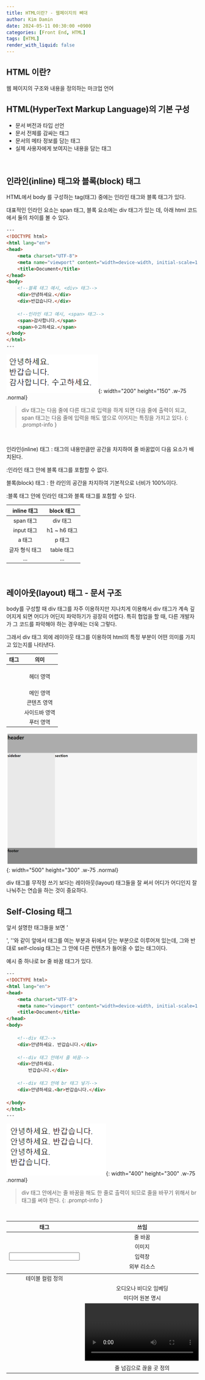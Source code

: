 ```yaml
---
title: HTML이란? - 웹페이지의 뼈대
author: Kim Damin
date: 2024-05-11 00:30:00 +0900
categories: [Front End, HTML]
tags: [HTML]
render_with_liquid: false
---
```


## HTML 이란?
  
웹 페이지의 구조와 내용을 정의하는 마크업 언어
<br/>

## HTML(HyperText Markup Language)의 기본 구성

- **<!DOCTYPE html>** 문서 버전과 타입 선언
- **<html>** 문서 전체를 감싸는 태그
- **<head>** 문서의 메타 정보를 담는 태그
- **<body>** 실제 사용자에게 보여지는 내용을 담는 태그
<br/>

## 인라인(inline) 태그와 블록(block) 태그

HTML에서 body 를 구성하는 tag(태그) 중에는 인라인 태그와 블록 태그가 있다.

대표적인 인라인 요소는 span 태그, 블록 요소에는 div 태그가 있는 데, 아래 html 코드에서 둘의 차이를 볼 수 있다.
<br/>

```html
---
<!DOCTYPE html>
<html lang="en">
<head>
    <meta charset="UTF-8">
    <meta name="viewport" content="width=device-width, initial-scale=1.0">
    <title>Document</title>
</head>
<body>
    <!--블록 태그 예시, <div> 태그-->
    <div>안녕하세요.</div>
    <div>반갑습니다.</div>

    <!--인라인 태그 예시, <span> 태그-->
    <span>감사합니다.</span>
    <span>수고하세요.</span>
</body>
</html>
---
```

![Desktop View](assets/img/html/div&span.png){: width="200" height="150" .w-75 .normal}


> div 태그는 다음 줄에 다른 태그로 입력을 하게 되면 다음 줄에 출력이 되고, span 태그는 다음 줄에 입력을 해도 옆으로 이어지는 특징을 가지고 있다.
{: .prompt-info }
<br/>

인라인(inline) 태그
: 태그의 내용만큼만 공간을 차지하여 줄 바꿈없이 다음 요소가 배치된다.

:인라인 태그 안에 블록 태그를 포함할 수 없다.

블록(block) 태그
: 한 라인의 공간을 차지하여 기본적으로 너비가 100%이다.

:블록 태그 안에 인라인 태그와 블록 태그를 포함할 수 있다.
<br/>

|      inline 태그      |      block 태그      |
| :------------------:  | :-----------------:  |
| span 태그             | div 태그             |
| input 태그            | h1 ~ h6 태그         |
| a 태그                | p 태그               |
| 글자 형식 태그         | table 태그           |
| ...                   | ...                  |
<br/>

## 레이아웃(layout) 태그 - 문서 구조

body를 구성할 때 div 태그를 자주 이용하지만 지나치게 이용해서 div 태그가 계속 깊어지게 되면 어디가 어딘지 파악하기가 굉장히 어렵다. 특히 협업을 할 때, 다른 개발자가 그 코드를 파악해야 하는 경우에는 더욱 그렇다.

그래서 div 태그 외에 레이아웃 태그를 이용하여 html의 특정 부분이 어떤 의미를 가지고 있는지를 나타낸다.
<br/>

|         태그          |         의미          |
| :-------------------: | :------------------:  |
| <header>              | 헤더 영역             |
| <main>                | 메인 영역             |
| <section>             | 콘텐츠 영역           |
| <aside>               | 사이드바 영역         |
| <footer>              | 푸터 영역             |


![Desktop View](assets/img/html/layout.png){: width="500" height="300" .w-75 .normal}

div 태그를 무작정 쓰기 보다는 레이아웃(layout) 태그들을 잘 써서 어디가 어디인지 잘 나눠주는 연습을 하는 것이 중요하다.
<br/>

## Self-Closing 태그

앞서 설명한 태그들을 보면 '<div></div>', '<span></span>'와 같이 앞에서 태그를 여는 부분과 뒤에서 닫는 부분으로 이루어져 있는데, 그와 반대로 self-closig 태그는 그 안에 다른 컨텐츠가 들어올 수 없는 태그이다.

예시 중 하나로 br 줄 바꿈 태그가 있다.
<br/>

```html
---
<!DOCTYPE html>
<html lang="en">
<head>
    <meta charset="UTF-8">
    <meta name="viewport" content="width=device-width, initial-scale=1.0">
    <title>Document</title>
</head>
<body>
    
    <!--div 태그-->
    <div>안녕하세요. 반갑습니다.</div>

    <!--div 태그 안에서 줄 바꿈-->
    <div>안녕하세요. 
        반갑습니다.</div>
    
    <!--div 태그 안에 br 태그 넣기-->
    <div>안녕하세요.<br>반갑습니다.</div>

</body>
</html>
---
```

![Desktop View](assets/img/html/br.png){: width="400" height="300" .w-75 .normal}


> div 태그 안에서는 줄 바꿈을 해도 한 줄로 출력이 되므로 줄을 바꾸기 위해서 br 태그를 써야 한다.
{: .prompt-info }
<br/>

|      태그      |         쓰임            |
| :------------: | :--------------------: |
| <br>           | 줄 바꿈                 |
| <img>          | 이미지                  |
| <input>        | 입력창                  |
| <link>         | 외부 리소스             |
| <col>          | 테이블 컬럼 정의         |
| <embed>        | 오디오나 비디오 임베딩   |
| <source>       | 미디어 원본 명시         |
| <track>        | <video> 태그 내부 자막   |
| <wbr>          | 줄 넘김으로 끊을 곳 정의 |

